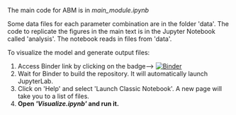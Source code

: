 The main code for ABM is in _main_module.ipynb_

Some data files for each parameter combination are in the folder 'data'. The code to replicate the figures in the main text is in the Jupyter Notebook called 'analysis'. The notebook reads in files from 'data'. 


To visualize the model and generate output files:

1. Access Binder link by clicking on the badge--> [![Binder](https://mybinder.org/badge_logo.svg)](https://mybinder.org/v2/gh/ketikagarg/collective_foraging/HEAD)
2. Wait for Binder to build the repository. It will automatically launch JupyterLab. 
3. Click on 'Help' and select 'Launch Classic Notebook'. A new page will take you to a list of files.
4. **Open _'Visualize.ipynb'_ and run it.** 

